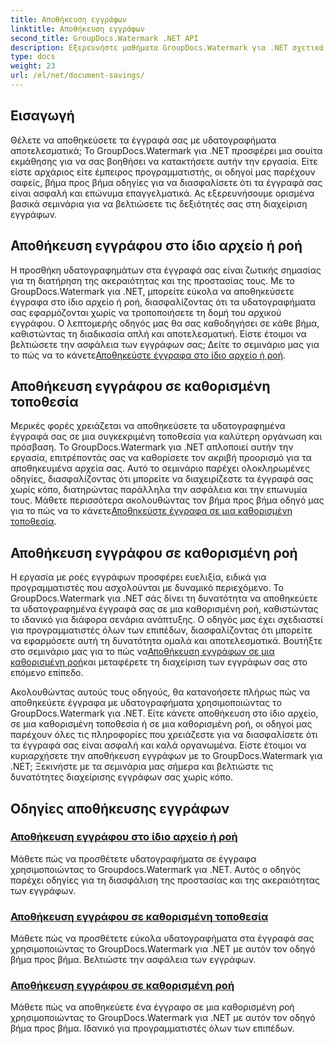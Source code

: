 ```yaml
---
title: Αποθήκευση εγγράφων
linktitle: Αποθήκευση εγγράφων
second_title: GroupDocs.Watermark .NET API
description: Εξερευνήστε μαθήματα GroupDocs.Watermark για .NET σχετικά με την αποθήκευση εγγράφων με υδατογραφήματα. Μάθετε βήμα προς βήμα μεθόδους για να βελτιώσετε την ασφάλεια και τη διαχείριση των εγγράφων.
type: docs
weight: 23
url: /el/net/document-savings/
---
```

## Εισαγωγή

Θέλετε να αποθηκεύσετε τα έγγραφά σας με υδατογραφήματα αποτελεσματικά; Το GroupDocs.Watermark για .NET προσφέρει μια σουίτα εκμάθησης για να σας βοηθήσει να κατακτήσετε αυτήν την εργασία. Είτε είστε αρχάριος είτε έμπειρος προγραμματιστής, οι οδηγοί μας παρέχουν σαφείς, βήμα προς βήμα οδηγίες για να διασφαλίσετε ότι τα έγγραφά σας είναι ασφαλή και επώνυμα επαγγελματικά. Ας εξερευνήσουμε ορισμένα βασικά σεμινάρια για να βελτιώσετε τις δεξιότητές σας στη διαχείριση εγγράφων.

## Αποθήκευση εγγράφου στο ίδιο αρχείο ή ροή
 Η προσθήκη υδατογραφημάτων στα έγγραφά σας είναι ζωτικής σημασίας για τη διατήρηση της ακεραιότητας και της προστασίας τους. Με το GroupDocs.Watermark για .NET, μπορείτε εύκολα να αποθηκεύσετε έγγραφα στο ίδιο αρχείο ή ροή, διασφαλίζοντας ότι τα υδατογραφήματα σας εφαρμόζονται χωρίς να τροποποιήσετε τη δομή του αρχικού εγγράφου. Ο λεπτομερής οδηγός μας θα σας καθοδηγήσει σε κάθε βήμα, καθιστώντας τη διαδικασία απλή και αποτελεσματική. Είστε έτοιμοι να βελτιώσετε την ασφάλεια των εγγράφων σας; Δείτε το σεμινάριο μας για το πώς να το κάνετε[Αποθηκεύστε έγγραφα στο ίδιο αρχείο ή ροή](./save-document-same-file-stream/).

## Αποθήκευση εγγράφου σε καθορισμένη τοποθεσία
Μερικές φορές χρειάζεται να αποθηκεύσετε τα υδατογραφημένα έγγραφά σας σε μια συγκεκριμένη τοποθεσία για καλύτερη οργάνωση και πρόσβαση. Το GroupDocs.Watermark για .NET απλοποιεί αυτήν την εργασία, επιτρέποντάς σας να καθορίσετε τον ακριβή προορισμό για τα αποθηκευμένα αρχεία σας. Αυτό το σεμινάριο παρέχει ολοκληρωμένες οδηγίες, διασφαλίζοντας ότι μπορείτε να διαχειρίζεστε τα έγγραφά σας χωρίς κόπο, διατηρώντας παράλληλα την ασφάλεια και την επωνυμία τους. Μάθετε περισσότερα ακολουθώντας τον βήμα προς βήμα οδηγό μας για το πώς να το κάνετε[Αποθηκεύστε έγγραφα σε μια καθορισμένη τοποθεσία](./save-document-specified-location/).

## Αποθήκευση εγγράφου σε καθορισμένη ροή
 Η εργασία με ροές εγγράφων προσφέρει ευελιξία, ειδικά για προγραμματιστές που ασχολούνται με δυναμικό περιεχόμενο. Το GroupDocs.Watermark για .NET σάς δίνει τη δυνατότητα να αποθηκεύετε τα υδατογραφημένα έγγραφά σας σε μια καθορισμένη ροή, καθιστώντας το ιδανικό για διάφορα σενάρια ανάπτυξης. Ο οδηγός μας έχει σχεδιαστεί για προγραμματιστές όλων των επιπέδων, διασφαλίζοντας ότι μπορείτε να εφαρμόσετε αυτή τη δυνατότητα ομαλά και αποτελεσματικά. Βουτήξτε στο σεμινάριο μας για το πώς να[Αποθήκευση εγγράφων σε μια καθορισμένη ροή](./save-document-specified-stream/)και μεταφέρετε τη διαχείριση των εγγράφων σας στο επόμενο επίπεδο.

Ακολουθώντας αυτούς τους οδηγούς, θα κατανοήσετε πλήρως πώς να αποθηκεύετε έγγραφα με υδατογραφήματα χρησιμοποιώντας το GroupDocs.Watermark για .NET. Είτε κάνετε αποθήκευση στο ίδιο αρχείο, σε μια καθορισμένη τοποθεσία ή σε μια καθορισμένη ροή, οι οδηγοί μας παρέχουν όλες τις πληροφορίες που χρειάζεστε για να διασφαλίσετε ότι τα έγγραφά σας είναι ασφαλή και καλά οργανωμένα. Είστε έτοιμοι να κυριαρχήσετε την αποθήκευση εγγράφων με το GroupDocs.Watermark για .NET; Ξεκινήστε με τα σεμινάρια μας σήμερα και βελτιώστε τις δυνατότητες διαχείρισης εγγράφων σας χωρίς κόπο.

## Οδηγίες αποθήκευσης εγγράφων
### [Αποθήκευση εγγράφου στο ίδιο αρχείο ή ροή](./save-document-same-file-stream/)
Μάθετε πώς να προσθέτετε υδατογραφήματα σε έγγραφα χρησιμοποιώντας το Groupdocs.Watermark για .NET. Αυτός ο οδηγός παρέχει οδηγίες για τη διασφάλιση της προστασίας και της ακεραιότητας των εγγράφων.
### [Αποθήκευση εγγράφου σε καθορισμένη τοποθεσία](./save-document-specified-location/)
Μάθετε πώς να προσθέτετε εύκολα υδατογραφήματα στα έγγραφά σας χρησιμοποιώντας το GroupDocs.Watermark για .NET με αυτόν τον οδηγό βήμα προς βήμα. Βελτιώστε την ασφάλεια των εγγράφων.
### [Αποθήκευση εγγράφου σε καθορισμένη ροή](./save-document-specified-stream/)
Μάθετε πώς να αποθηκεύετε ένα έγγραφο σε μια καθορισμένη ροή χρησιμοποιώντας το GroupDocs.Watermark για .NET με αυτόν τον οδηγό βήμα προς βήμα. Ιδανικό για προγραμματιστές όλων των επιπέδων.